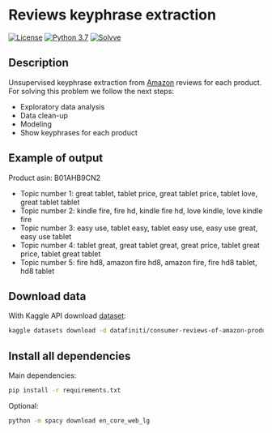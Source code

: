 # Reviews keyphrase extraction

[![License](http://img.shields.io/badge/license-MIT-green.svg?style=flat)](https://github.com/Solvve/ml_keyphrase-extraction/blob/master/LICENSE)
[![Python 3.7](https://img.shields.io/badge/python-3.7-blue.svg)](https://www.python.org/downloads/release/python-378/)
[![Solvve](https://img.shields.io/badge/made%20in-solvve-blue)](https://solvve.com/)

## Description

Unsupervised keyphrase extraction from [Amazon](https://www.amazon.com/) reviews for each product. 
For solving this problem we follow the next steps:
* Exploratory data analysis
* Data clean-up
* Modeling
* Show keyphrases for each product 

## Example of output
Product asin: B01AHB9CN2
* Topic number 1:
    great tablet, tablet price, great tablet price, tablet love, great tablet tablet
* Topic number 2:
    kindle fire, fire hd, kindle fire hd, love kindle, love kindle fire
* Topic number 3:
    easy use, tablet easy, tablet easy use, easy use great, easy use tablet
* Topic number 4:
    tablet great, great tablet great, great price, tablet great price, tablet great tablet
* Topic number 5:
    fire hd8, amazon fire hd8, amazon fire, fire hd8 tablet, hd8 tablet

## Download data
With Kaggle API download [dataset](https://www.kaggle.com/datafiniti/consumer-reviews-of-amazon-products):
```Bash
kaggle datasets download -d datafiniti/consumer-reviews-of-amazon-products
```

## Install all dependencies
Main dependencies:
```bash
pip install -r requirements.txt
```

Optional:
```bash
python -m spacy download en_core_web_lg
```

